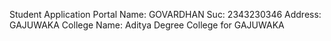 Student Application Portal
Name: GOVARDHAN
Suc: 2343230346
Address: GAJUWAKA
College Name: Aditya Degree College for GAJUWAKA

